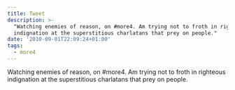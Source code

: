 ```yaml
---
title: Tweet
description: >-
  "Watching enemies of reason, on #more4. Am trying not to froth in righteous
  indignation at the superstitious charlatans that prey on people."
date: '2010-09-01T22:09:24+01:00'
tags:
  - more4
---
```

Watching enemies of reason, on #more4. Am trying not to froth in righteous indignation at the superstitious charlatans that prey on people.
